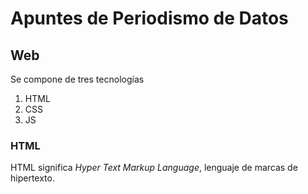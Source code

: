 # Apuntes de Periodismo de Datos 
## Web 
Se compone de tres tecnologías 
1. HTML
2. CSS 
3. JS
### HTML
HTML significa *Hyper Text Markup Language*, lenguaje de marcas de hipertexto.
